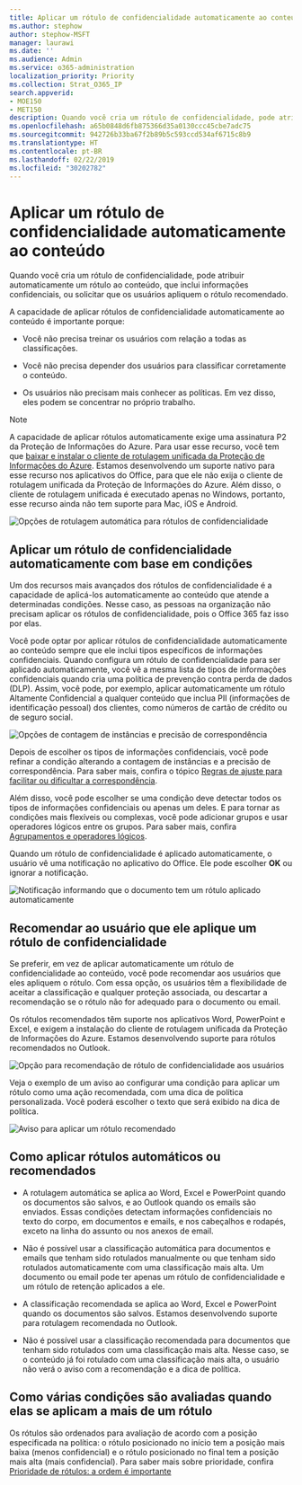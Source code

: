 ```yaml
---
title: Aplicar um rótulo de confidencialidade automaticamente ao conteúdo
ms.author: stephow
author: stephow-MSFT
manager: laurawi
ms.date: ''
ms.audience: Admin
ms.service: o365-administration
localization_priority: Priority
ms.collection: Strat_O365_IP
search.appverid:
- MOE150
- MET150
description: Quando você cria um rótulo de confidencialidade, pode atribuir automaticamente um rótulo ao documento ou email, ou solicitar que os usuários selecionem o rótulo recomendado.
ms.openlocfilehash: a65b0848d6fb875366d35a0130ccc45cbe7adc75
ms.sourcegitcommit: 942726b33ba67f2b89b5c593ccd534af6715c8b9
ms.translationtype: HT
ms.contentlocale: pt-BR
ms.lasthandoff: 02/22/2019
ms.locfileid: "30202782"
---
```

# <a name="apply-a-sensitivity-label-to-content-automatically"></a>Aplicar um rótulo de confidencialidade automaticamente ao conteúdo

Quando você cria um rótulo de confidencialidade, pode atribuir automaticamente um rótulo ao conteúdo, que inclui informações confidenciais, ou solicitar que os usuários apliquem o rótulo recomendado.

A capacidade de aplicar rótulos de confidencialidade automaticamente ao conteúdo é importante porque:

- Você não precisa treinar os usuários com relação a todas as classificações.

- Você não precisa depender dos usuários para classificar corretamente o conteúdo.

- Os usuários não precisam mais conhecer as políticas. Em vez disso, eles podem se concentrar no próprio trabalho.

> [!NOTE]
> A capacidade de aplicar rótulos automaticamente exige uma assinatura P2 da Proteção de Informações do Azure. Para usar esse recurso, você tem que [baixar e instalar o cliente de rotulagem unificada da Proteção de Informações do Azure](https://docs.microsoft.com/pt-BR/azure/information-protection/rms-client/install-unifiedlabelingclient-app). Estamos desenvolvendo um suporte nativo para esse recurso nos aplicativos do Office, para que ele não exija o cliente de rotulagem unificada da Proteção de Informações do Azure. Além disso, o cliente de rotulagem unificada é executado apenas no Windows, portanto, esse recurso ainda não tem suporte para Mac, iOS e Android.

![Opções de rotulagem automática para rótulos de confidencialidade](media/Sensitivity_labels_Auto_labeling_options.png)

## <a name="apply-a-sensitivity-label-automatically-based-on-conditions"></a>Aplicar um rótulo de confidencialidade automaticamente com base em condições

Um dos recursos mais avançados dos rótulos de confidencialidade é a capacidade de aplicá-los automaticamente ao conteúdo que atende a determinadas condições. Nesse caso, as pessoas na organização não precisam aplicar os rótulos de confidencialidade, pois o Office 365 faz isso por elas.
   
Você pode optar por aplicar rótulos de confidencialidade automaticamente ao conteúdo sempre que ele inclui tipos específicos de informações confidenciais. Quando configura um rótulo de confidencialidade para ser aplicado automaticamente, você vê a mesma lista de tipos de informações confidenciais quando cria uma política de prevenção contra perda de dados (DLP). Assim, você pode, por exemplo, aplicar automaticamente um rótulo Altamente Confidencial a qualquer conteúdo que inclua PII (informações de identificação pessoal) dos clientes, como números de cartão de crédito ou de seguro social. 

![Opções de contagem de instâncias e precisão de correspondência](media/Sensitivity_labels_instance_count_match_accuracy.png)

Depois de escolher os tipos de informações confidenciais, você pode refinar a condição alterando a contagem de instâncias e a precisão de correspondência. Para saber mais, confira o tópico [Regras de ajuste para facilitar ou dificultar a correspondência](data-loss-prevention-policies.md#tuning-rules-to-make-them-easier-or-harder-to-match).

Além disso, você pode escolher se uma condição deve detectar todos os tipos de informações confidenciais ou apenas um deles. E para tornar as condições mais flexíveis ou complexas, você pode adicionar grupos e usar operadores lógicos entre os grupos. Para saber mais, confira [Agrupamentos e operadores lógicos](data-loss-prevention-policies.md#grouping-and-logical-operators).

Quando um rótulo de confidencialidade é aplicado automaticamente, o usuário vê uma notificação no aplicativo do Office. Ele pode escolher **OK** ou ignorar a notificação.

![Notificação informando que o documento tem um rótulo aplicado automaticamente](media/sensitivity_labels_msg_doc_was_auto_labeled.PNG)

## <a name="recommend-that-the-user-apply-a-sensitivity-label"></a>Recomendar ao usuário que ele aplique um rótulo de confidencialidade

Se preferir, em vez de aplicar automaticamente um rótulo de confidencialidade ao conteúdo, você pode recomendar aos usuários que eles apliquem o rótulo. Com essa opção, os usuários têm a flexibilidade de aceitar a classificação e qualquer proteção associada, ou descartar a recomendação se o rótulo não for adequado para o documento ou email.

Os rótulos recomendados têm suporte nos aplicativos Word, PowerPoint e Excel, e exigem a instalação do cliente de rotulagem unificada da Proteção de Informações do Azure. Estamos desenvolvendo suporte para rótulos recomendados no Outlook.

![Opção para recomendação de rótulo de confidencialidade aos usuários](media/Sensitivity_labels_Recommended_label_option.png)

Veja o exemplo de um aviso ao configurar uma condição para aplicar um rótulo como uma ação recomendada, com uma dica de política personalizada. Você poderá escolher o texto que será exibido na dica de política.

![Aviso para aplicar um rótulo recomendado](media/Sensitivity_label_Prompt_for_required_label.png)

## <a name="how-automatic-or-recommended-labels-are-applied"></a>Como aplicar rótulos automáticos ou recomendados

- A rotulagem automática se aplica ao Word, Excel e PowerPoint quando os documentos são salvos, e ao Outlook quando os emails são enviados. Essas condições detectam informações confidenciais no texto do corpo, em documentos e emails, e nos cabeçalhos e rodapés, exceto na linha do assunto ou nos anexos de email.

- Não é possível usar a classificação automática para documentos e emails que tenham sido rotulados manualmente ou que tenham sido rotulados automaticamente com uma classificação mais alta. Um documento ou email pode ter apenas um rótulo de confidencialidade e um rótulo de retenção aplicados a ele.

- A classificação recomendada se aplica ao Word, Excel e PowerPoint quando os documentos são salvos. Estamos desenvolvendo suporte para rotulagem recomendada no Outlook.

- Não é possível usar a classificação recomendada para documentos que tenham sido rotulados com uma classificação mais alta. Nesse caso, se o conteúdo já foi rotulado com uma classificação mais alta, o usuário não verá o aviso com a recomendação e a dica de política.

## <a name="how-multiple-conditions-are-evaluated-when-they-apply-to-more-than-one-label"></a>Como várias condições são avaliadas quando elas se aplicam a mais de um rótulo

Os rótulos são ordenados para avaliação de acordo com a posição especificada na política: o rótulo posicionado no início tem a posição mais baixa (menos confidencial) e o rótulo posicionado no final tem a posição mais alta (mais confidencial). Para saber mais sobre prioridade, confira [Prioridade de rótulos: a ordem é importante](sensitivity-labels.md#label-priority-order-matters)